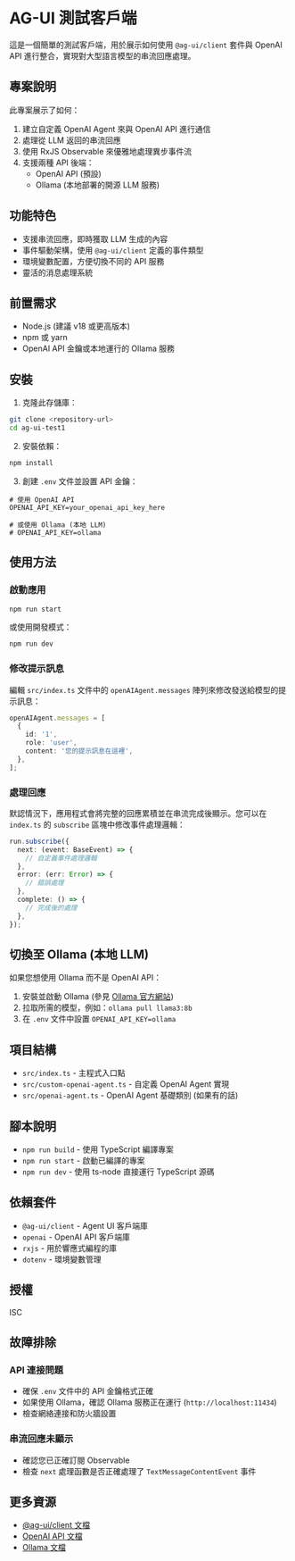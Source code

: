# AG-UI 測試客戶端

這是一個簡單的測試客戶端，用於展示如何使用 `@ag-ui/client` 套件與 OpenAI API 進行整合，實現對大型語言模型的串流回應處理。

## 專案說明

此專案展示了如何：

1. 建立自定義 OpenAI Agent 來與 OpenAI API 進行通信
2. 處理從 LLM 返回的串流回應
3. 使用 RxJS Observable 來優雅地處理異步事件流
4. 支援兩種 API 後端：
   - OpenAI API (預設)
   - Ollama (本地部署的開源 LLM 服務)

## 功能特色

- 支援串流回應，即時獲取 LLM 生成的內容
- 事件驅動架構，使用 `@ag-ui/client` 定義的事件類型
- 環境變數配置，方便切換不同的 API 服務
- 靈活的消息處理系統

## 前置需求

- Node.js (建議 v18 或更高版本)
- npm 或 yarn
- OpenAI API 金鑰或本地運行的 Ollama 服務

## 安裝

1. 克隆此存儲庫：

```bash
git clone <repository-url>
cd ag-ui-test1
```

2. 安裝依賴：

```bash
npm install
```

3. 創建 `.env` 文件並設置 API 金鑰：

```
# 使用 OpenAI API
OPENAI_API_KEY=your_openai_api_key_here

# 或使用 Ollama (本地 LLM)
# OPENAI_API_KEY=ollama
```

## 使用方法

### 啟動應用

```bash
npm run start
```

或使用開發模式：

```bash
npm run dev
```

### 修改提示訊息

編輯 `src/index.ts` 文件中的 `openAIAgent.messages` 陣列來修改發送給模型的提示訊息：

```typescript
openAIAgent.messages = [
  {
    id: '1',
    role: 'user',
    content: '您的提示訊息在這裡',
  },
];
```

### 處理回應

默認情況下，應用程式會將完整的回應累積並在串流完成後顯示。您可以在 `index.ts` 的 `subscribe` 區塊中修改事件處理邏輯：

```typescript
run.subscribe({
  next: (event: BaseEvent) => {
    // 自定義事件處理邏輯
  },
  error: (err: Error) => {
    // 錯誤處理
  },
  complete: () => {
    // 完成後的處理
  },
});
```

## 切換至 Ollama (本地 LLM)

如果您想使用 Ollama 而不是 OpenAI API：

1. 安裝並啟動 Ollama (參見 [Ollama 官方網站](https://ollama.ai/))
2. 拉取所需的模型，例如：`ollama pull llama3:8b`
3. 在 `.env` 文件中設置 `OPENAI_API_KEY=ollama`

## 項目結構

- `src/index.ts` - 主程式入口點
- `src/custom-openai-agent.ts` - 自定義 OpenAI Agent 實現
- `src/openai-agent.ts` - OpenAI Agent 基礎類別 (如果有的話)

## 腳本說明

- `npm run build` - 使用 TypeScript 編譯專案
- `npm run start` - 啟動已編譯的專案
- `npm run dev` - 使用 ts-node 直接運行 TypeScript 源碼

## 依賴套件

- `@ag-ui/client` - Agent UI 客戶端庫
- `openai` - OpenAI API 客戶端庫
- `rxjs` - 用於響應式編程的庫
- `dotenv` - 環境變數管理

## 授權

ISC

## 故障排除

### API 連接問題

- 確保 `.env` 文件中的 API 金鑰格式正確
- 如果使用 Ollama，確認 Ollama 服務正在運行 (`http://localhost:11434`)
- 檢查網絡連接和防火牆設置

### 串流回應未顯示

- 確認您已正確訂閱 Observable
- 檢查 `next` 處理函數是否正確處理了 `TextMessageContentEvent` 事件

## 更多資源

- [@ag-ui/client 文檔](https://github.com/your-org/ag-ui-client)
- [OpenAI API 文檔](https://platform.openai.com/docs/api-reference)
- [Ollama 文檔](https://ollama.ai/docs)

